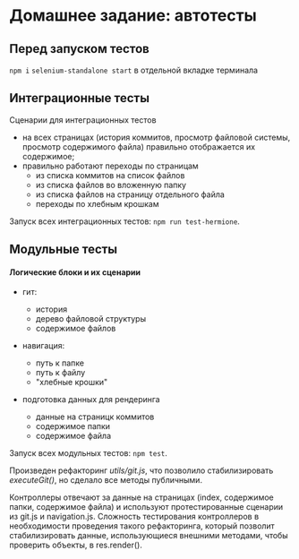 # Домашнее задание: автотесты

## Перед запуском тестов

`npm i`
`selenium-standalone start` в отдельной вкладке терминала

## Интеграционные тесты

Сценарии для интеграционных тестов

- на всех страницах (история коммитов, просмотр файловой системы, просмотр содержимого файла) правильно отображается их содержимое;
- правильно работают переходы по страницам
  - из списка коммитов на список файлов
  - из списка файлов во вложенную папку
  - из списка файлов на страницу отдельного файла
  - переходы по хлебным крошкам

Запуск всех интеграционных тестов: `npm run test-hermione`.

## Модульные тесты

#### Логические блоки и их сценарии

- гит:
    - история
    - дерево файловой структуры
    - содержимое файлов

- навигация:
    - путь к  папке
    - путь к файлу
    - "хлебные крошки"

- подготовка данных для рендеринга
    - данные на страницк коммитов
    - содержимое папки
    - содержимое файла

Запуск всех модульных тестов: `npm test`.

Произведен рефакторинг *utils/git.js*, что позволило стабилизировать *executeGit()*, но сделало все методы публичными.

Контроллеры отвечают за данные на страницах (index, содержимое папки, содержимое файла) и используют протестированные сценарии из git.js и navigation.js. Сложность тестирования контроллеров в необходимости проведения такого рефакторинга, который позволит стабилизировать данные, использующиеся внешними методами, чтобы проверить объекты, в res.render().
